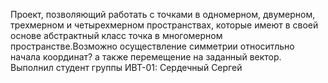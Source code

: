 Проект, позволяющий работать с точками в одномерном, двумерном, трехмерном и четырехмерном пространствах, которые имеют в своей основе абстрактный класс точка в многомерном пространстве.Возможно осуществление симметрии относитльно начала координат? а также перемещение на заданный вектор.
Выполнил студент группы ИВТ-01: Сердечный Сергей
